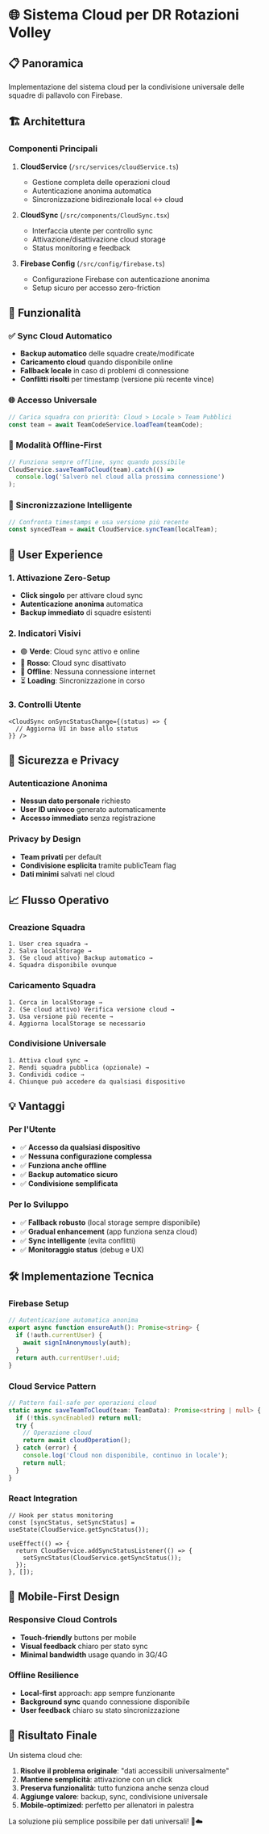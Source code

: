 # 🌐 Sistema Cloud per DR Rotazioni Volley

## 📋 Panoramica

Implementazione del sistema cloud per la condivisione universale delle squadre di pallavolo con Firebase.

## 🏗️ Architettura

### Componenti Principali

1. **CloudService** (`/src/services/cloudService.ts`)
   - Gestione completa delle operazioni cloud
   - Autenticazione anonima automatica
   - Sincronizzazione bidirezionale local ↔ cloud

2. **CloudSync** (`/src/components/CloudSync.tsx`)
   - Interfaccia utente per controllo sync
   - Attivazione/disattivazione cloud storage
   - Status monitoring e feedback

3. **Firebase Config** (`/src/config/firebase.ts`)
   - Configurazione Firebase con autenticazione anonima
   - Setup sicuro per accesso zero-friction

## 🚀 Funzionalità

### ✅ Sync Cloud Automatico
- **Backup automatico** delle squadre create/modificate
- **Caricamento cloud** quando disponibile online
- **Fallback locale** in caso di problemi di connessione
- **Conflitti risolti** per timestamp (versione più recente vince)

### 🌐 Accesso Universale
```typescript
// Carica squadra con priorità: Cloud > Locale > Team Pubblici
const team = await TeamCodeService.loadTeam(teamCode);
```

### 📱 Modalità Offline-First
```typescript
// Funziona sempre offline, sync quando possibile
CloudService.saveTeamToCloud(team).catch(() => 
  console.log('Salverò nel cloud alla prossima connessione')
);
```

### 🔄 Sincronizzazione Intelligente
```typescript
// Confronta timestamps e usa versione più recente
const syncedTeam = await CloudService.syncTeam(localTeam);
```

## 🎯 User Experience

### 1. Attivazione Zero-Setup
- **Click singolo** per attivare cloud sync
- **Autenticazione anonima** automatica
- **Backup immediato** di squadre esistenti

### 2. Indicatori Visivi
- 🟢 **Verde**: Cloud sync attivo e online
- 🔴 **Rosso**: Cloud sync disattivato
- 📵 **Offline**: Nessuna connessione internet
- ⏳ **Loading**: Sincronizzazione in corso

### 3. Controlli Utente
```tsx
<CloudSync onSyncStatusChange={(status) => {
  // Aggiorna UI in base allo status
}} />
```

## 🔐 Sicurezza e Privacy

### Autenticazione Anonima
- **Nessun dato personale** richiesto
- **User ID univoco** generato automaticamente
- **Accesso immediato** senza registrazione

### Privacy by Design
- **Team privati** per default
- **Condivisione esplicita** tramite publicTeam flag
- **Dati minimi** salvati nel cloud

## 📈 Flusso Operativo

### Creazione Squadra
```
1. User crea squadra → 
2. Salva localStorage → 
3. (Se cloud attivo) Backup automatico → 
4. Squadra disponibile ovunque
```

### Caricamento Squadra
```
1. Cerca in localStorage →
2. (Se cloud attivo) Verifica versione cloud →
3. Usa versione più recente →
4. Aggiorna localStorage se necessario
```

### Condivisione Universale
```
1. Attiva cloud sync →
2. Rendi squadra pubblica (opzionale) →
3. Condividi codice →
4. Chiunque può accedere da qualsiasi dispositivo
```

## 💡 Vantaggi

### Per l'Utente
- ✅ **Accesso da qualsiasi dispositivo**
- ✅ **Nessuna configurazione complessa**
- ✅ **Funziona anche offline**
- ✅ **Backup automatico sicuro**
- ✅ **Condivisione semplificata**

### Per lo Sviluppo
- ✅ **Fallback robusto** (local storage sempre disponibile)
- ✅ **Gradual enhancement** (app funziona senza cloud)
- ✅ **Sync intelligente** (evita conflitti)
- ✅ **Monitoraggio status** (debug e UX)

## 🛠️ Implementazione Tecnica

### Firebase Setup
```typescript
// Autenticazione automatica anonima
export async function ensureAuth(): Promise<string> {
  if (!auth.currentUser) {
    await signInAnonymously(auth);
  }
  return auth.currentUser!.uid;
}
```

### Cloud Service Pattern
```typescript
// Pattern fail-safe per operazioni cloud
static async saveTeamToCloud(team: TeamData): Promise<string | null> {
  if (!this.syncEnabled) return null;
  try {
    // Operazione cloud
    return await cloudOperation();
  } catch (error) {
    console.log('Cloud non disponibile, continuo in locale');
    return null;
  }
}
```

### React Integration
```tsx
// Hook per status monitoring
const [syncStatus, setSyncStatus] = useState(CloudService.getSyncStatus());

useEffect(() => {
  return CloudService.addSyncStatusListener(() => {
    setSyncStatus(CloudService.getSyncStatus());
  });
}, []);
```

## 📱 Mobile-First Design

### Responsive Cloud Controls
- **Touch-friendly** buttons per mobile
- **Visual feedback** chiaro per stato sync
- **Minimal bandwidth** usage quando in 3G/4G

### Offline Resilience
- **Local-first** approach: app sempre funzionante
- **Background sync** quando connessione disponibile
- **User feedback** chiaro su stato sincronizzazione

## 🎯 Risultato Finale

Un sistema cloud che:

1. **Risolve il problema originale**: "dati accessibili universalmente"
2. **Mantiene semplicità**: attivazione con un click
3. **Preserva funzionalità**: tutto funziona anche senza cloud
4. **Aggiunge valore**: backup, sync, condivisione universale
5. **Mobile-optimized**: perfetto per allenatori in palestra

La soluzione più semplice possibile per dati universali! 🏐☁️
